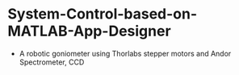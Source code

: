 # System-Control-based-on-MATLAB-App-Designer
- A robotic goniometer using Thorlabs stepper motors and Andor Spectrometer, CCD
